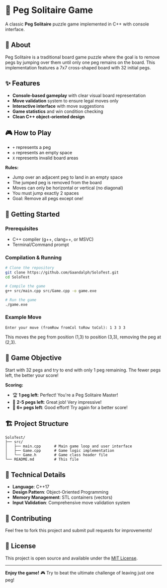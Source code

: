 # 🎯 Peg Solitaire Game

A classic **Peg Solitaire** puzzle game implemented in C++ with console interface.

## 📖 About

Peg Solitaire is a traditional board game puzzle where the goal is to remove pegs by jumping over them until only one peg remains on the board. This implementation features a 7x7 cross-shaped board with 32 initial pegs.

## ✨ Features

- **Console-based gameplay** with clear visual board representation
- **Move validation** system to ensure legal moves only
- **Interactive interface** with move suggestions
- **Game statistics** and win condition checking
- **Clean C++ object-oriented design**

## 🎮 How to Play

- `+` represents a peg
- `o` represents an empty space
- `X` represents invalid board areas

**Rules:**
- Jump over an adjacent peg to land in an empty space
- The jumped peg is removed from the board
- Moves can only be horizontal or vertical (no diagonal)
- You must jump exactly 2 spaces
- Goal: Remove all pegs except one!

## 🚀 Getting Started

### Prerequisites
- C++ compiler (g++, clang++, or MSVC)
- Terminal/Command prompt

### Compilation & Running

```bash
# Clone the repository
git clone https://github.com/Gaandalph/SoloTest.git
cd SoloTest

# Compile the game
g++ src/main.cpp src/Game.cpp -o game.exe

# Run the game
./game.exe
```

### Example Move
```
Enter your move (fromRow fromCol toRow toCol): 1 3 3 3
```
This moves the peg from position (1,3) to position (3,3), removing the peg at (2,3).

## 🎯 Game Objective

Start with 32 pegs and try to end with only 1 peg remaining. The fewer pegs left, the better your score!

**Scoring:**
- 🏆 **1 peg left**: Perfect! You're a Peg Solitaire Master!
- 👏 **2-5 pegs left**: Great job! Very impressive!
- 💪 **6+ pegs left**: Good effort! Try again for a better score!

## 🏗️ Project Structure

```
SoloTest/
├── src/
│   ├── main.cpp      # Main game loop and user interface
│   ├── Game.cpp      # Game logic implementation
│   └── Game.h        # Game class header file
└── README.md         # This file
```

## 🔧 Technical Details

- **Language**: C++17
- **Design Pattern**: Object-Oriented Programming
- **Memory Management**: STL containers (vectors)
- **Input Validation**: Comprehensive move validation system

## 🤝 Contributing

Feel free to fork this project and submit pull requests for improvements!

## 📝 License

This project is open source and available under the [MIT License](LICENSE).

---

**Enjoy the game!** 🎮 Try to beat the ultimate challenge of leaving just one peg!